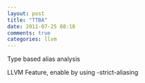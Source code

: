 ```yaml
---
layout: post
title: "TTBA"
date: 2011-07-25 08:18
comments: true
categories: llvm
---
```


Type based alias analysis


LLVM Feature, enable by using -strict-aliasing

